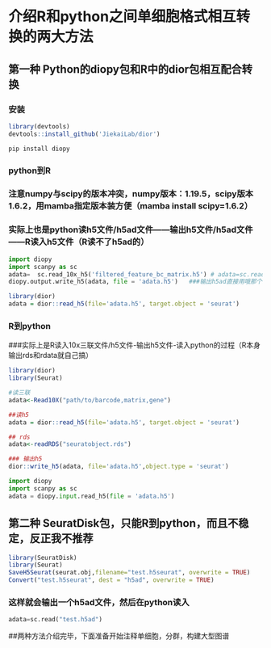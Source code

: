 # 介绍R和python之间单细胞格式相互转换的两大方法

## 第一种 Python的diopy包和R中的dior包相互配合转换

### 安装
``` R
library(devtools)
devtools::install_github('JiekaiLab/dior')
```

``` shell
pip install diopy
```

### python到R
### 注意numpy与scipy的版本冲突，numpy版本：1.19.5，scipy版本1.6.2，用mamba指定版本装方便（mamba install scipy=1.6.2）
### 实际上也是python读h5文件/h5ad文件——输出h5文件/h5ad文件——R读入h5文件（R读不了h5ad的）

``` python
import diopy
import scanpy as sc
adata=  sc.read_10x_h5('filtered_feature_bc_matrix.h5') # adata=sc.read("adata.h5ad")
diopy.output.write_h5(adata, file = 'adata.h5')   ###输出h5ad直接用哦那个sc.write即可
```

``` R
library(dior)
adata = dior::read_h5(file='adata.h5', target.object = 'seurat')
```

### R到python
###实际上是R读入10x三联文件/h5文件-输出h5文件-读入python的过程（R本身输出rds和rdata就自己搞）

``` R
library(dior)
library(Seurat)

#读三联
adata<-Read10X("path/to/barcode,matrix,gene")

##读h5
adata = dior::read_h5(file='adata.h5', target.object = 'seurat')

## rds
adata<-readRDS("seuratobject.rds")

### 输出h5
dior::write_h5(adata, file='adata.h5',object.type = 'seurat')
```

```python
import diopy
import scanpy as sc
adata = diopy.input.read_h5(file = 'adata.h5')
```

## 第二种 SeuratDisk包，只能R到python，而且不稳定，反正我不推荐
``` R
library(SeuratDisk)
library(Seurat)
SaveH5Seurat(seurat.obj,filename="test.h5seurat", overwrite = TRUE)
Convert("test.h5seurat", dest = "h5ad", overwrite = TRUE)
```
### 这样就会输出一个h5ad文件，然后在python读入
``` python
adata=sc.read("test.h5ad")
```

##两种方法介绍完毕，下面准备开始注释单细胞，分群，构建大型图谱
 



